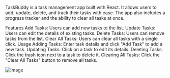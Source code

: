 TaskBuddy is a task management app built with React. It allows users to add, update, delete, and track their tasks with ease. The app also includes a progress tracker and the ability to clear all tasks at once.

Features
Add Tasks: Users can add new tasks to the list.
Update Tasks: Users can edit the details of existing tasks.
Delete Tasks: Users can remove tasks from the list.
Clear All Tasks: Users can clear all tasks with a single click.
Usage Adding Tasks: Enter task details and click "Add Task" to add a new task. Updating Tasks: Click on a task to edit its details. Deleting Tasks: Click the trash icon next to a task to delete it. Clearing All Tasks: Click the "Clear All Tasks" button to remove all tasks.

![image](https://github.com/user-attachments/assets/d29cbeaa-7d1c-45ed-ab45-9a490b4dcd5a)
